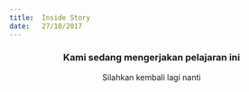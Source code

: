 ```yaml
---
title:  Inside Story
date:   27/10/2017
---
```


### <center>Kami sedang mengerjakan pelajaran ini</center>
<center>Silahkan kembali lagi nanti</center>
